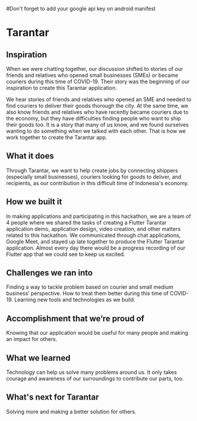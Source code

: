 #Don't forget to add your google api key on android manifest

# Tarantar  
## Inspiration  

When we were chatting together, our discussion shifted to stories of our friends and relatives who opened small businesses (SMEs) or became couriers during this time of COVID-19. Their story was the beginning of our inspiration to create this Tarantar application.

We hear stories of friends and relatives who opened an SME and needed to find couriers to deliver their goods thorough the city. At the same time, we also know friends and relatives who have recently became couriers due to the economy, but they have difficulties finding people who want to ship their goods too. It is a story that many of us know, and we found ourselves wanting to do something when we talked with each other. That is how we work together to create the Tarantar app.

## What it does  

Through Tarantar, we want to help create jobs by connecting shippers (especially small businesses), couriers looking for goods to deliver, and recipients, as our contribution in this difficult time of Indonesia's economy.

## How we built it  

In making applications and participating in this hackathon, we are a team of 4 people where we shared the tasks of creating a Flutter Tarantar application demo, application design, video creation, and other matters related to this hackathon. We communicated through chat applications, Google Meet, and stayed up late together to produce the Flutter Tarantar application. Almost every day there would be a progress recording of our Flutter app that we could see to keep us excited.

## Challenges we ran into  

Finding a way to tackle problem based on courier and small medium business’ perspective. How to treat them better during this time of COVID-19. Learning new tools and technologies as we build.

## Accomplishment that we’re proud of  

Knowing that our application would be useful for many people and making an impact for others.

## What we learned  

Technology can help us solve many problems around us. It only takes courage and awareness of our surroundings to contribute our parts, too.

## What's next for Tarantar  

Solving more and making a better solution for others.